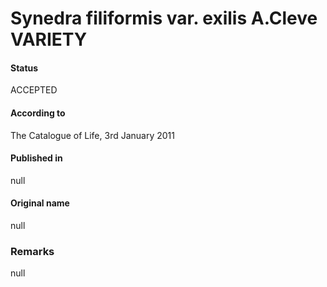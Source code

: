 Synedra filiformis var. exilis A.Cleve VARIETY
=======

#### Status
ACCEPTED

#### According to
The Catalogue of Life, 3rd January 2011

#### Published in
null

#### Original name
null

### Remarks
null